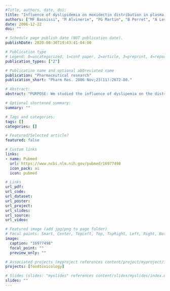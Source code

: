 ```yaml
---
#Title, authors, date, doi:
title: "Influence of dyslipidemia on moxidectin distribution in plasma lipoproteins and on its pharmacokinetics."
authors: ["MF Bassissi", "M Alvinerie", "PG Martin", "B Perret", "A Lespine"]
date: 2006-12-22
doi: ""

# Schedule page publish date (NOT publication date).
publishDate: 2020-08-30T19:43:41-04:00

# Publication type
# Legend: 0=uncategorized, 1=conf paper, 2=article, 3=preprint, 4=report, 5=book, 6=book chapter, 7=thesis, 8=patent
publication_types: ["2"]

# Publication name and optional abbreviated name
publication: "Pharmaceutical research"
publication_short: "Pharm Res. 2006 Nov;23(11):2672-80."

# Abstract:
abstract: "PURPOSE: We studied the influence of dyslipemia on the distribution of moxidectin, a potent antiparasitic drug of the macrocyclic lactone (ML) family, in plasma lipoproteins and on its pharmacokinetic behaviour. MATERIALS AND METHODS: Plasma samples from normolipidemic or dyslipidemic subjects were spiked with moxidectin (20 ng/ml). Rabbits fed with standard (n = 5) or cholesterol-enriched diet (n = 5) were injected subcutaneously with moxidectin (300 microg/kg) and blood samples were collected over 32 days. Lipoproteins were separated from plasma samples by ultracentrifugation on density gradients. Moxidectin and lipids were measured in plasma and in lipoproteins and the pharmacokinetic parameters calculated. RESULTS: In normolipidemic subjects or rabbits, the drug bound preferentially to HDL. In hyperlipidemic samples, moxidectin shifted to the VLDL-LDL fraction. In addition, hyperlipidemic rabbits had a 2.8-fold higher area under the plasma concentration versus time curve (AUC) and a lower clearance and volume of distribution when compared with controls. CONCLUSION: Dyslipidemia led to major changes in moxidectin plasma distribution and in drug disposition. Therefore, a high variability in moxidectin disposition might be expected in humans or animals liable to develop dyslipidemia, with a possible impact on the efficacy and safety of this class of drugs."

# Optional shortened summary:
summary: ""

# Tags and categories:
tags: []
categories: []

# Featured/Selected article?
featured: false

# Custom links
links:
- name: Pubmed
  url: https://www.ncbi.nlm.nih.gov/pubmed/16977498
  icon_pack: ai
  icon: pubmed

# Links
url_pdf:
url_code:
url_dataset:
url_poster:
url_project:
url_slides:
url_source:
url_video:

# Featured image (add jpg/png to page folder)
# Focal points: Smart, Center, TopLeft, Top, TopRight, Left, Right, BottomLeft, Bottom, BottomRight
image: 
  caption: "16977498"
  focal_point: ""
  preview_only: ""

# Associated projects (myproject references content/project/myproject/index.md)
projects: [foodtoxicology]

# Slides (slides: "myslides" references content/slides/myslides/index.md)
slides: ""
---
```

